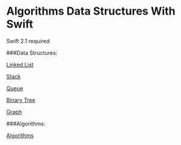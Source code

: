 # Algorithms Data Structures With Swift

Swift 2.1 required

###Data Structures:
 
[Linked List](https://github.com/GuyKahlon/Algorithms-Data-Structures-with-Swift-/blob/master/LinkedList.md)

[Stack](https://github.com/GuyKahlon/Algorithms-Data-Structures-with-Swift-/blob/master/Stack.md)

[Queue](https://github.com/GuyKahlon/Algorithms-Data-Structures-with-Swift-/blob/master/Queue.md)

[Binary Tree](https://github.com/GuyKahlon/Algorithms-Data-Structures-with-Swift-/blob/master/BinaryTree.md)

[Graph](https://github.com/GuyKahlon/Algorithms-Data-Structures-with-Swift-/blob/master/Graph.md)


###Algorithms:

[Algorithms](https://github.com/GuyKahlon/Algorithms-Data-Structures-with-Swift-/blob/master/Algorithms.md)
